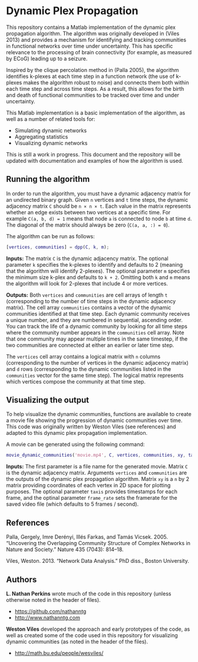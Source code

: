 # Dynamic Plex Propagation

This repository contains a Matlab implementation of the dynamic plex propagation algorithm. The algorithm was originally developed in (Viles 2013) and provides a mechanism for identifying and tracking communities in functional networks over time under uncertainty. This has specific relevance to the processing of brain connectivity (for example, as measured by ECoG) leading up to a seizure.

Inspired by the clique percolation method in (Palla 2005), the algorithm identifies k-plexes at each time step in a function network (the use of k-plexes makes the algorithm robust to noise) and connects them both within each time step and across time steps. As a result, this allows for the birth and death of functional communities to be tracked over time and under uncertainty.

This Matlab implementation is a basic implementation of the algorithm, as well as a number of related tools for:

* Simulating dynamic networks
* Aggregating statistics
* Visualizing dynamic networks

This is still a work in progress. This document and the repository will be updated with documentation and examples of how the algorithm is used.

## Running the algorithm

In order to run the algorithm, you must have a dynamic adjacency matrix for an undirected binary graph. Given `n` vertices and `t` time steps, the dynamic adjacency matrix `C` should be `n × n × t`. Each value in the matrix represents whether an edge exists between two vertices at a specific time. For example `C(a, b, d) = 1` means that node `a` is connected to node `b` at time `d`. The diagonal of the matrix should always be zero (`C(a, a, :) = 0`).

The algorithm can be run as follows:

```matlab
[vertices, communities] = dpp(C, k, m);
```

**Inputs:** The matrix `C` is the dynamic adjacency matrix. The optional parameter `k` specifies the k-plexes to identify and defaults to 2 (meaning that the algorithm will identify 2-plexes). The optional parameter `m` specifies the minimum size k-plex and defaults to `k + 2`. Omitting both `k` and `m` means the algorithm will look for 2-plexes that include 4 or more vertices.

**Outputs:** Both `vertices` and `communities` are cell arrays of length `t` (corresponding to the number of time steps in the dynamic adjacency matrix). The cell array `communities` contains a vector of the dynamic communities identified at that time step. Each dynamic community receives a unique number, and they are numbered in sequential, ascending order. You can track the life of a dynamic community by looking for all time steps where the community number appears in the `communities` cell array. Note that one community may appear multiple times in the same timestep, if the two communities are connected at either an earlier or later time step.

The `vertices` cell array contains a logical matrix with `n` columns (corresponding to the number of vertices in the dynamic adjacency matrix) and `d` rows (corresponding to the dynamic communities listed in the `communities` vector for the same time step). The logical matrix represents which vertices compose the community at that time step.

## Visualizing the output

To help visualize the dynamic communities, functions are available to create a movie file showing the progression of dynamic communities over time. This code was originally written by Weston Viles (see references) and adapted to this dynamic plex propagation implementation.

A movie can be generated using the following command:

```matlab
movie_dynamic_communities('movie.mp4', C, vertices, communities, xy, taxis, frame_rate);
```

**Inputs:** The first parameter is a file name for the generated movie. Matrix `C` is the dynamic adjacency matrix. Arguments `vertices` and `communities` are the outputs of the dynamic plex propagation algorithm. Matrix `xy` is a `n` by 2 matrix providing coordinates of each vertex in 2D space for plotting purposes. The optional parameter `taxis` provides timestamps for each frame, and the optinal parameter `frame_rate` sets the framerate for the saved video file (which defaults to 5 frames / second).

## References

Palla, Gergely, Imre Derényi, Illés Farkas, and Tamás Vicsek. 2005. “Uncovering the Overlapping Community Structure of Complex Networks in Nature and Society.” Nature 435 (7043): 814–18.

Viles, Weston. 2013. “Network Data Analysis.” PhD diss., Boston University.

## Authors

**L. Nathan Perkins** wrote much of the code in this repository (unless otherwise noted in the header of files).

- <https://github.com/nathanntg>
- <http://www.nathanntg.com>

**Weston Viles** developed the approach and early prototypes of the code, as well as created some of the code used in this repository for visualizing dynamic communities (as noted in the header of the files).

- <http://math.bu.edu/people/wesviles/>

